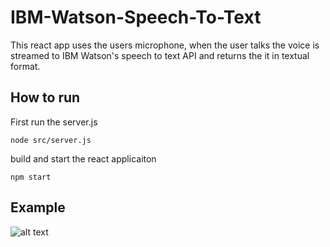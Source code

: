 # IBM-Watson-Speech-To-Text
This react app uses the users microphone, when the user talks the voice is streamed
to IBM Watson's speech to text API and returns the it in textual format. 

## How to run
First run the server.js 
```
node src/server.js
```

build and start the react applicaiton 

``` npm start ```

## Example
![alt text](https://raw.githubusercontent.com/AaronWard/IBM-Watson-Speech-To-Text/master/ca.gif)
